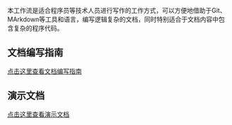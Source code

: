 
本工作流是适合程序员等技术人员进行写作的工作方式，可以方便地借助于Git、MArkdown等工具和语言，编写逻辑复杂的文档，同时特别适合于文档内容中包含复杂的程序代码。

文档编写指南
---

[点击这里查看文档编写指南](articles/index.md)


演示文档
---

[点击这里查看演示文档](python/python-sdk-azure-overview.md)